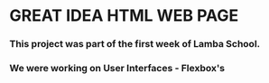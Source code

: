 # GREAT IDEA HTML WEB PAGE

### This project was part of the first week of Lamba School.

### We were working on User Interfaces - Flexbox's

